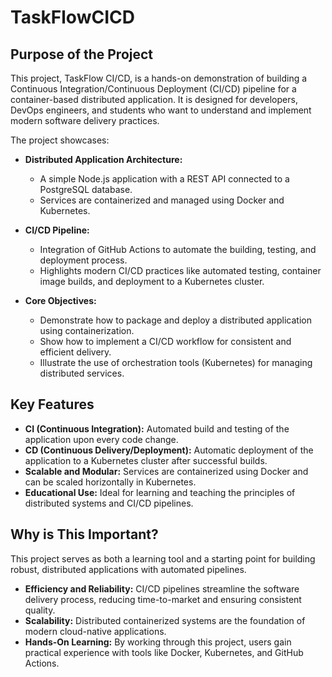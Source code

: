 # TaskFlowCICD

## Purpose of the Project

This project, TaskFlow CI/CD, is a hands-on demonstration of building a Continuous Integration/Continuous Deployment (CI/CD) pipeline for a container-based distributed application. It is designed for developers, DevOps engineers, and students who want to understand and implement modern software delivery practices.

The project showcases:

* **Distributed Application Architecture:**

  * A simple Node.js application with a REST API connected to a PostgreSQL database.
  * Services are containerized and managed using Docker and Kubernetes.

* **CI/CD Pipeline:**

  * Integration of GitHub Actions to automate the building, testing, and deployment process.
  * Highlights modern CI/CD practices like automated testing, container image builds, and deployment to a Kubernetes cluster.

* **Core Objectives:**

  * Demonstrate how to package and deploy a distributed application using containerization.
  * Show how to implement a CI/CD workflow for consistent and efficient delivery.
  * Illustrate the use of orchestration tools (Kubernetes) for managing distributed services.

## Key Features

* **CI (Continuous Integration):** Automated build and testing of the application upon every code change.
* **CD (Continuous Delivery/Deployment):** Automatic deployment of the application to a Kubernetes cluster after successful builds.
* **Scalable and Modular:** Services are containerized using Docker and can be scaled horizontally in Kubernetes.
* **Educational Use:** Ideal for learning and teaching the principles of distributed systems and CI/CD pipelines.

## Why is This Important?

This project serves as both a learning tool and a starting point for building robust, distributed applications with automated pipelines.

* **Efficiency and Reliability:** CI/CD pipelines streamline the software delivery process, reducing time-to-market and ensuring consistent quality.
* **Scalability:** Distributed containerized systems are the foundation of modern cloud-native applications.
* **Hands-On Learning:** By working through this project, users gain practical experience with tools like Docker, Kubernetes, and GitHub Actions.
